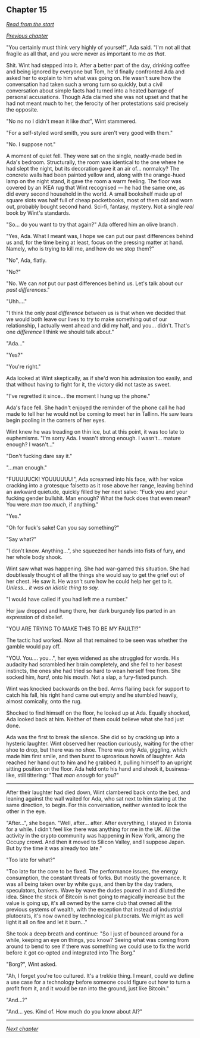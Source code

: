 ## Chapter 15

_[Read from the start](00-preface.md)_

_[Previous chapter](14.md)_

"You certainly must think very highly of yourself", Ada said. "I'm not all that fragile as all that, and you were never as important to me _as that_.

Shit. Wint had stepped into it. After a better part of the day, drinking coffee and being ignored by everyone but Tom, he'd finally confronted Ada and asked her to explain to him what was going on. He wasn't sure how the conversation had taken such a wrong turn so quickly, but a civil conversation about simple facts had turned into a heated barrage of personal accusations. Though Ada claimed she was not upset and that he had not meant much to her, the ferocity of her protestations said precisely the opposite.

"No no no I didn't mean it like _that_", Wint stammered.

"For a self-styled word smith, you sure aren't very good with them."

"No. I suppose not."

A moment of quiet fell. They were sat on the single, neatly-made bed in Ada's bedroom. Structurally, the room was identical to the one where he had slept the night, but its decoration gave it an air of... normalcy? The concrete walls had been painted yellow and, along with the orange-hued lamp on the night stand, it gave the room a warm feeling. The floor was covered by an IKEA rug that Wint recognised — he had the same one, as did every second household in the world. A small bookshelf made up of square slots was half full of cheap pocketbooks, most of them old and worn out, probably bought second hand. Sci-fi, fantasy, mystery. Not a single _real_ book by Wint's standards.

"So... do you want to try that again?" Ada offered him an olive branch.

"Yes, Ada. What I meant was, I hope we can put our past differences behind us and, for the time being at least, focus on the pressing matter at hand. Namely, who is trying to kill me, and how do we stop them?"

"No", Ada, flatly.

"No?"

"No. We can _not_ put our past differences behind us. Let's talk about our _past differences_."

"Uhh...."

"I think the only _past difference_ between us is that when we decided that we would both leave our lives to try to make something out of our relationship, I actually went ahead and did my half, and you... didn't. That's one _difference_ I think we should talk about."

"Ada..."

"Yes?"

"You're right."

Ada looked at Wint skeptically, as if she'd won his admission too easily, and that without having to fight for it, the victory did not taste as sweet.

"I've regretted it since... the moment I hung up the phone."

Ada's face fell. She hadn't enjoyed the reminder of the phone call he had made to tell her he would not be coming to meet her in Tallinn. He saw tears begin pooling in the corners of her eyes.

Wint knew he was treading on thin ice, but at this point, it was too late to euphemisms. "I'm sorry Ada. I wasn't strong enough. I wasn't... mature enough? I wasn't..."

"Don't fucking dare say it."

"...man enough."

"FUUUUUCK! YOUUUUUU!", Ada screamed into his face, with her voice cracking into a grotesque falsetto as it rose above her range, leaving behind an awkward quietude, quickly filled by her next salvo: "Fuck you and your fucking gender bullshit. Man enough? What the fuck does that even mean? You were _man too much_, if anything."

"Yes."

"Oh for fuck's sake! Can you say something?"

"Say what?"

"I don't know. Anything...", she squeezed her hands into fists of fury, and her whole body shook.

Wint saw what was happening. She had war-gamed this situation. She had doubtlessly thought of all the things she would say to get the grief out of her chest. He saw it. He wasn't sure how he could help her get to it. _Unless... it was an idiotic thing to say._

"I would have called if you had left me a number."

Her jaw dropped and hung there, her dark burgundy lips parted in an expression of disbelief.

"YOU ARE TRYING TO MAKE THIS TO BE _MY_ FAULT!?"

The tactic had worked. Now all that remained to be seen was whether the gamble would pay off.

"YOU. You.... you...", her eyes widened as she struggled for words. His audacity had scrambled her brain completely, and she fell to her basest instincts, the ones she had tried so hard to wean herself free from. She socked him, _hard_, onto his mouth. Not a slap, a fury-fisted punch.

Wint was knocked backwards on the bed. Arms flailing back for support to catch his fall, his right hand came out empty and he stumbled heavily, almost comically, onto the rug.

Shocked to find himself on the floor, he looked up at Ada. Equally shocked, Ada looked back at him. Neither of them could believe what she had just done.

Ada was the first to break the silence. She did so by cracking up into a hysteric laughter. Wint observed her reaction curiously, waiting for the other shoe to drop, but there was no shoe. There was only Ada, giggling, which made him first smile, and then burst to uproarious howls of laughter. Ada reached her hand out to him and he grabbed it, pulling himself to an upright sitting position on the floor. Ada held onto his hand and shook it, business-like, still tittering: "That _man enough_ for you?"

---

After their laughter had died down, Wint clambered back onto the bed, and leaning against the wall waited for Ada, who sat next to him staring at the same direction, to begin. For this conversation, neither wanted to look the other in the eye.

"After...", she began. "Well, after... after. After everything, I stayed in Estonia for a while. I didn't feel like there was anything for me in the UK. All the activity in the crypto community was happening in New York, among the Occupy crowd. And then it moved to Silicon Valley, and I suppose Japan. But by the time it was already too late."

"Too late for what?"

"Too late for the core to be fixed. The performance issues, the energy consumption, the constant threats of forks. But mostly the governance. It was all being taken over by white guys, and then by the day traders, speculators, bankers. Wave by wave the dudes poured in and diluted the idea. Since the stock of Bitcoin is not going to magically increase but the value is going up, it's all owned by the same club that owned all the previous systems of wealth, with the exception that instead of industrial plutocrats, it's now owned by technological plutocrats. We might as well light it all on fire and let it burn..."

She took a deep breath and continue: "So I just of bounced around for a while, keeping an eye on things, you know? Seeing what was coming from around to bend to see if there was something we could use to fix the world before it got co-opted and integrated into The Borg."

"Borg?", Wint asked.

"Ah, I forget you're too cultured. It's a trekkie thing. I meant, could we define a use case for a technology before someone could figure out how to turn a profit from it, and it would be ran into the ground, just like Bitcoin."

"And...?"

"And... yes. Kind of. How much do you know about AI?"

---

_[Next chapter](16.md)_
